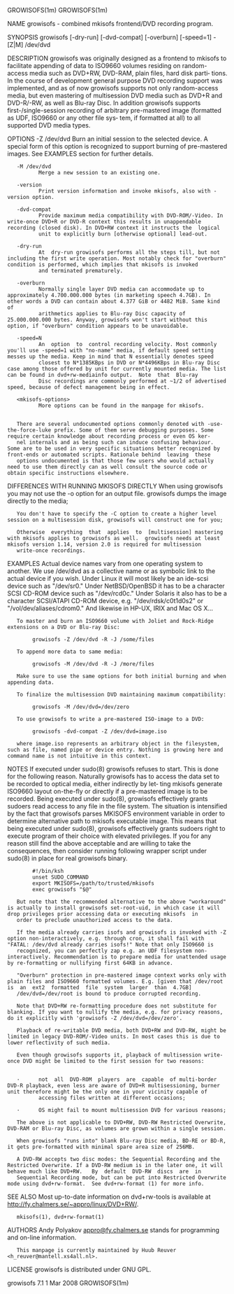 GROWISOFS(1m)                                                                                                                                                                                   GROWISOFS(1m)



NAME
       growisofs - combined mkisofs frontend/DVD recording program.

SYNOPSIS
       growisofs [-dry-run] [-dvd-compat] [-overburn] [-speed=1] -[Z|M] /dev/dvd <mkisofs-options>


DESCRIPTION
       growisofs  was  originally designed as a frontend to mkisofs to facilitate appending of data to ISO9660 volumes residing on random-access media such as DVD+RW, DVD-RAM, plain files, hard disk parti‐
       tions. In the course of development general purpose DVD recording support was implemented, and as of now growisofs supports not only random-access media, but even mastering of multisession DVD media
       such as DVD+R and DVD-R/-RW, as well as Blu-ray Disc. In addition growisofs supports first-/single-session recording of arbitrary pre-mastered image (formatted as UDF, ISO9660 or any other file sys‐
       tem, if formatted at all) to all supported DVD media types.


OPTIONS
       -Z /dev/dvd
              Burn an initial session to the selected device. A special form of this option is recognized to support burning of pre-mastered images. See EXAMPLES section for further details.

       -M /dev/dvd
              Merge a new session to an existing one.

       -version
              Print version information and invoke mkisofs, also with -version option.

       -dvd-compat
              Provide maximum media compatibility with DVD-ROM/-Video. In write-once DVD+R or DVD-R context this results in unappendable recording (closed disk). In DVD+RW context it instructs the  logical
              unit to explicitly burn [otherwise optional] lead-out.

       -dry-run
              At  dry-run growisofs performs all the steps till, but not including the first write operation. Most notably check for "overburn" condition is performed, which implies that mkisofs is invoked
              and terminated prematurely.

       -overburn
              Normally single layer DVD media can accommodate up to approximately 4.700.000.000 bytes (in marketing speech 4.7GB). In other words a DVD can contain about 4.377 GiB or 4482 MiB. Same kind of
              arithmetics applies to Blu-ray Disc capacity of 25.000.000.000 bytes. Anyway, growisofs won't start without this option, if "overburn" condition appears to be unavoidable.

       -speed=N
              An  option  to  control recording velocity. Most commonly you'll use -speed=1 with "no-name" media, if default speed setting messes up the media. Keep in mind that N essentially denotes speed
              closest to N*1385KBps in DVD or N*4496KBps in Blu-ray Disc case among those offered by unit for currently mounted media. The list can be found in dvd+rw-mediainfo output.  Note  that  Blu-ray
              Disc recordings are commonly performed at ~1/2 of advertised speed, because of defect management being in effect.

       <mkisofs-options>
              More options can be found in the manpage for mkisofs.


       There are several undocumented options commonly denoted with -use-the-force-luke prefix. Some of them serve debugging purposes. Some require certain knowledge about recording process or even OS ker‐
       nel internals and as being such can induce confusing behaviour. Some are to be used in very specific situations better recognized by front-ends or automated scripts. Rationale behind  leaving  these
       options undocumented is that those few users who would actually need to use them directly can as well consult the source code or obtain specific instructions elsewhere.


DIFFERENCES WITH RUNNING MKISOFS DIRECTLY
       When using growisofs you may not use the -o option for an output file.  growisofs dumps the image directly to the media;

       You don't have to specify the -C option to create a higher level session on a multisession disk, growisofs will construct one for you;

       Otherwise  everything  that  applies  to  [multisession] mastering with mkisofs applies to growisofs as well.  growisofs needs at least mkisofs version 1.14, version 2.0 is required for multisession
       write-once recordings.


EXAMPLES
       Actual device names vary from one operating system to another. We use /dev/dvd as a collective name or as symbolic link to the actual device if you wish. Under  Linux  it  will  most  likely  be  an
       ide-scsi device  such as "/dev/sr0." Under NetBSD/OpenBSD it has to be a character SCSI CD-ROM device such as "/dev/rcd0c." Under Solaris it also has to be a character SCSI/ATAPI CD-ROM device, e.g.
       "/dev/rdsk/c0t1d0s2" or "/vol/dev/aliases/cdrom0." And likewise in HP-UX, IRIX and Mac OS X...

       To master and burn an ISO9660 volume with Joliet and Rock-Ridge extensions on a DVD or Blu-ray Disc:

            growisofs -Z /dev/dvd -R -J /some/files

       To append more data to same media:

            growisofs -M /dev/dvd -R -J /more/files

       Make sure to use the same options for both initial burning and when appending data.

       To finalize the multisession DVD maintaining maximum compatibility:

            growisofs -M /dev/dvd=/dev/zero

       To use growisofs to write a pre-mastered ISO-image to a DVD:

            growisofs -dvd-compat -Z /dev/dvd=image.iso

       where image.iso represents an arbitrary object in the filesystem, such as file, named pipe or device entry. Nothing is growing here and command name is not intuitive in this context.


NOTES
       If executed under sudo(8) growisofs refuses to start. This is done for the following reason. Naturally growisofs has to access the data set to be recorded to optical media, either indirectly by let‐
       ting  mkisofs  generate ISO9660 layout on-the-fly or directly if a pre-mastered image is to be recorded. Being executed under sudo(8), growisofs effectively grants sudoers read access to any file in
       the file system. The situation is intensified by the fact that growisofs parses MKISOFS environment variable in order to determine alternative path to mkisofs executable image. This means that being
       executed  under sudo(8), growisofs effectively grants sudoers right to execute program of their choice with elevated privileges. If you for any reason still find the above acceptable and are willing
       to take the consequences, then consider running following wrapper script under sudo(8) in place for real growisofs binary.

            #!/bin/ksh
            unset SUDO_COMMAND
            export MKISOFS=/path/to/trusted/mkisofs
            exec growisofs "$@"

       But note that the recommended alternative to the above "workaround" is actually to install growisofs set-root-uid, in which case it will drop privileges prior accessing data or executing mkisofs  in
       order to preclude unauthorized access to the data.

       If the media already carries isofs and growisofs is invoked with -Z option non-interactively, e.g. through cron, it shall fail with "FATAL: /dev/dvd already carries isofs!" Note that only ISO9660 is
       recognized, you can perfectly zap e.g. an UDF filesystem non-interactively. Recommendation is to prepare media for unattended usage by re-formatting or nullifying first 64KB in advance.

       "Overburn" protection in pre-mastered image context works only with plain files and ISO9660 formatted volumes. E.g. [given that /dev/root  is  an  ext2  formatted  file  system  larger  than  4.7GB]
       /dev/dvd=/dev/root is bound to produce corrupted recording.

       Note that DVD+RW re-formatting procedure does not substitute for blanking. If you want to nullify the media, e.g. for privacy reasons, do it explicitly with 'growisofs -Z /dev/dvd=/dev/zero'.

       Playback of re-writable DVD media, both DVD+RW and DVD-RW, might be limited in legacy DVD-ROM/-Video units. In most cases this is due to lower reflectivity of such media.

       Even though growisofs supports it, playback of multisession write-once DVD might be limited to the first session for two reasons:


       ·      not  all  DVD-ROM  players  are  capable  of multi-border DVD-R playback, even less are aware of DVD+R multisessioning, burner unit therefore might be the only one in your vicinity capable of
              accessing files written at different occasions;

       ·      OS might fail to mount multisession DVD for various reasons;

       The above is not applicable to DVD+RW, DVD-RW Restricted Overwrite, DVD-RAM or Blu-ray Disc, as volumes are grown within a single session.

       When growisofs "runs into" blank Blu-ray Disc media, BD-RE or BD-R, it gets pre-formatted with minimal spare area size of 256MB.

       A DVD-RW accepts two disc modes: the Sequential Recording and the Restricted Overwrite. If a DVD-RW medium is in the later one, it will behave much like DVD+RW.   By  default  DVD-RW  discs  are  in
       Sequential Recording mode, but can be put into Restricted Overwrite mode using dvd+rw-format.  See dvd+rw-format (1) for more info.


SEE ALSO
       Most up-to-date information on dvd+rw-tools is available at http://fy.chalmers.se/~appro/linux/DVD+RW/.

       mkisofs(1), dvd+rw-format(1)


AUTHORS
       Andy Polyakov <appro@fy.chalmers.se> stands for programming and on-line information.

       This manpage is currently maintained by Huub Reuver <h_reuver@mantell.xs4all.nl>.


LICENSE
       growisofs is distributed under GNU GPL.




growisofs 7.1                                                                                     1 Mar 2008                                                                                    GROWISOFS(1m)
